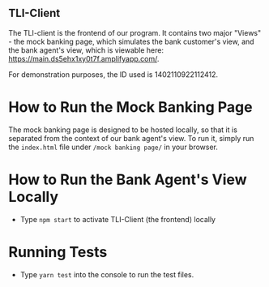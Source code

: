 ## TLI-Client

The TLI-client is the frontend of our program. It contains two major "Views" - the mock banking page, which simulates the bank customer's view, and the bank agent's view, which is viewable here: https://main.ds5ehx1xy0t7f.amplifyapp.com/. 

For demonstration purposes, the ID used is 1402110922112412.

# How to Run the Mock Banking Page
The mock banking page is designed to be hosted locally, so that it is separated from the context of our bank agent's view. To run it, simply run the `index.html` file under `/mock banking page/` in your browser.

# How to Run the Bank Agent's View Locally
- Type ```npm start``` to activate TLI-Client (the frontend) locally

# Running Tests
- Type `yarn test` into the console to run the test files.
